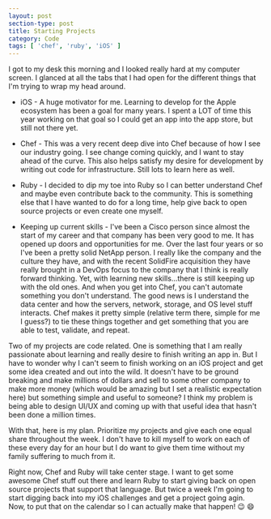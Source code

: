 ```yaml
---
layout: post
section-type: post
title: Starting Projects
category: Code
tags: [ 'chef', 'ruby', 'iOS' ]
---
```


I got to my desk this morning and I looked really hard at my computer screen. I glanced at all the tabs that I had open for the different things that I'm trying to wrap my head around.

- iOS - A huge motivator for me. Learning to develop for the Apple ecosystem has been a goal for many years. I spent a LOT of time this year working on that goal so I could get an app into the app store, but still not there yet.

- Chef - This was a very recent deep dive into Chef because of how I see our industry going. I see change coming quickly, and I want to stay ahead of the curve. This also helps satisfy my desire for development by writing out code for infrastructure. Still lots to learn here as well.

- Ruby - I decided to dip my toe into Ruby so I can better understand Chef and maybe even contribute back to the community. This is something else that I have wanted to do for a long time, help give back to open source projects or even create one myself.

- Keeping up current skills - I've been a Cisco person since almost the start of my career and that company has been very good to me. It has opened up doors and opportunities for me. Over the last four years or so I've been a pretty solid NetApp person. I really like the company and the culture they have, and with the recent SolidFire acquisition they have really brought in a DevOps focus to the company that I think is really forward thinking. Yet, with learning new skills...there is still keeping up with the old ones. And when you get into Chef, you can't automate something you don't understand. The good news is I understand the data center and how the servers, network, storage, and OS level stuff interacts. Chef makes it pretty simple (relative term there, simple for me I guess?) to tie these things together and get something that you are able to test, validate, and repeat.

Two of my projects are code related. One is something that I am really passionate about learning and really desire to finish writing an app in. But I have to wonder why I can't seem to finish working on an iOS project and get some idea created and out into the wild. It doesn't have to be ground breaking and make millions of dollars and sell to some other company to make more money (which would be amazing but I set a realistic expectation here) but something simple and useful to someone? I think my problem is being able to design UI/UX and coming up with that useful idea that hasn't been done a million times.

With that, here is my plan. Prioritize my projects and give each one equal share throughout the week. I don't have to kill myself to work on each of these every day for an hour but I do want to give them time without my family suffering to much from it.

Right now, Chef and Ruby will take center stage. I want to get some awesome Chef stuff out there and learn Ruby to start giving back on open source projects that support that language. But twice a week I'm going to start digging back into my iOS challenges and get a project going agin. Now, to put that on the calendar so I can actually make that happen! :wink: :smile:
